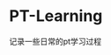 




























































































# PT-Learning
记录一些日常的pt学习过程
